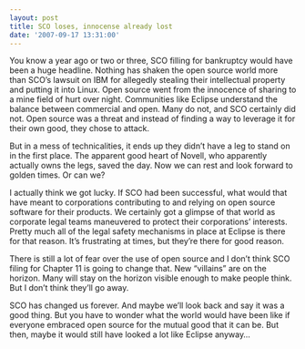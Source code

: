 ```yaml
---
layout: post
title: SCO loses, innocense already lost
date: '2007-09-17 13:31:00'
---
```



You know a year ago or two or three, SCO filling for bankruptcy would have been a huge headline. Nothing has shaken the open source world more than SCO’s lawsuit on IBM for allegedly stealing their intellectual property and putting it into Linux. Open source went from the innocence of sharing to a mine field of hurt over night. Communities like Eclipse understand the balance between commercial and open. Many do not, and SCO certainly did not. Open source was a threat and instead of finding a way to leverage it for their own good, they chose to attack.

But in a mess of technicalities, it ends up they didn’t have a leg to stand on in the first place. The apparent good heart of Novell, who apparently actually owns the legs, saved the day. Now we can rest and look forward to golden times. Or can we?

I actually think we got lucky. If SCO had been successful, what would that have meant to corporations contributing to and relying on open source software for their products. We certainly got a glimpse of that world as corporate legal teams maneuvered to protect their corporations’ interests. Pretty much all of the legal safety mechanisms in place at Eclipse is there for that reason. It’s frustrating at times, but they’re there for good reason.

There is still a lot of fear over the use of open source and I don’t think SCO filing for Chapter 11 is going to change that. New “villains” are on the horizon. Many will stay on the horizon visible enough to make people think. But I don’t think they’ll go away.

SCO has changed us forever. And maybe we’ll look back and say it was a good thing. But you have to wonder what the world would have been like if everyone embraced open source for the mutual good that it can be. But then, maybe it would still have looked a lot like Eclipse anyway…


